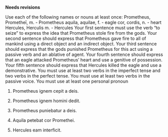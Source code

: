 **Needs revisions**

Use each of the following names or nouns at least once:
Prometheus, Prometheī, m. - Prometheus
aquila, aquilae, f. - eagle
cor, cordis, n. - heart
Hercules, Herculis m. - Hercules
Your first sentence must use the verb “to seize” to express the idea that Prometheus stole fire from the gods.
Your second sentence should express that Prometheus gave fire to all of mankind using a direct object and an indirect object.
Your third sentence should express that the gods punished Prometheus for this act using a passive verb and an ablative of agent.
Your fourth sentence should express that an eagle attacked Prometheus’ heart and use a genitive of possession.
Your fifth sentence should express that Hercules killed the eagle and use a demonstrative.
You must use at least two verbs in the imperfect tense and two verbs in the perfect tense.
You must use at least two verbs in the passive voice.
You must use at least one personal pronoun


1) Prometheus ignem cepit a deis. 

2) Prometheus ignem homini dedit. 

3) Prometheus puniebatur a deis.

4) Aquila petebat cor Promethei.

5) Hercules eam interficit. 



